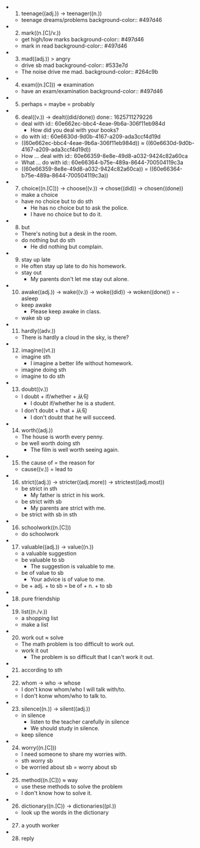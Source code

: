 -
  1. teenage((adj.)) -> teenager((n.))
	- teenage dreams/problems
	  background-color:: #497d46
-
  2. mark((n.[C]/v.))
	- get high/low marks
	  background-color:: #497d46
	- mark in read
	  background-color:: #497d46
-
  3. mad((adj.)) > angry
	- drive sb mad
	  background-color:: #533e7d
	- The noise drive me mad.
	  background-color:: #264c9b
-
  4. exam((n.[C])) => examination
	- have an exam/examination
	  background-color:: #497d46
-
  5. perhaps = maybe = probably
-
  6. deal((v.)) -> dealt((did/done))
  done:: 1625711279226
	- deal with
	  id:: 60e662ec-bbc4-4eae-9b6a-306f11eb984d
		- How did you deal with your books?
	- do with
	  id:: 60e6630d-9d0b-4167-a209-ada3ccf4d19d
	- ((60e662ec-bbc4-4eae-9b6a-306f11eb984d)) ≈ ((60e6630d-9d0b-4167-a209-ada3ccf4d19d))
	- How ... deal with
	  id:: 60e66359-8e8e-49d8-a032-9424c82a60ca
	- What ... do with
	  id:: 60e66364-b75e-489a-8644-700504119c3a
	- ((60e66359-8e8e-49d8-a032-9424c82a60ca)) = ((60e66364-b75e-489a-8644-700504119c3a))
-
  7. choice((n.[C])) -> choose((v.)) -> chose((did)) -> chosen((done))
	- make a choice
	- have no choice but to do sth
		- He has no choice but to ask the police.
		- I have no choice but to do it.
-
  8. but
	- There's noting but a desk in the room.
	- do nothing but do sth
		- He did nothing but complain.
-
  9. stay up late
	- He often stay up late to do his homework.
	- stay out
		- My parents don't let me stay out alone.
-
  10. awake((adj.)) -> wake((v.)) -> woke((did)) -> woken((done)) = -asleep
	- keep awake
		- Please keep awake in class.
	- wake sb up
-
  11. hardly((adv.))
	- There is hardly a cloud in the sky, is there?
-
  12. imagine((vt.))
	- imagine sth
		- I imagine a better life without homework.
	- imagine doing sth
	- imagine to do sth
-
  13. doubt((v.))
	- I doubt + if/whether + 从句
		- I doubt if/whether he is a student.
	- I don't doubt + that + 从句
		- I don't doubt that he will succeed.
-
  14. worth((adj.))
	- The house is worth every penny.
	- be well worth doing sth
		- The film is well worth seeing again.
-
  15. the cause of = the reason for
	- cause((v.)) = lead to
-
  16. strict((adj.)) -> stricter((adj.more)) -> strictest((adj.most))
	- be strict in sth
		- My father is strict in his work.
	- be strict with sb
		- My parents are strict with me.
	- be strict with sb in sth
-
  16. schoolwork((n.[C]))
	- do schoolwork
-
  17. valuable((adj.)) -> value((n.))
	- a valuable suggestion
	- be valuable to sb
		- The suggestion is valuable to me.
	- be of value to sb
		- Your advice is of value to me.
	- be + adj. + to sb = be of + n. + to sb
-
  18. pure friendship
-
  19. list((n./v.))
	- a shopping list
	- make a list
-
  20. work out ≈ solve
	- The math problem is too difficult to work out.
	- work it out
		- The problem is so difficult that I can't work it out.
-
  21. according to sth
-
  22. whom -> who -> whose
	- I don't know whom/who I will talk with/to.
	- I don't konw whom/who to talk to.
-
  23. silence((n.)) -> silent((adj.))
	- in silence
		- listen to the teacher carefully in silence
		- We should study in silence.
	- keep silence
-
  24. worry((n.[C]))
	- I need someone to share my worries with.
	- sth worry sb
	- be worried about sb = worry about sb
-
  25. method((n.[C])) ≈ way
	- use these methods to solve the problem
	- I don't know how to solve it.
-
  26. dictionary((n.[C)) -> dictionaries((pl.))
	- look up the words in the dictionary
-
  27. a youth worker
-
  28. reply